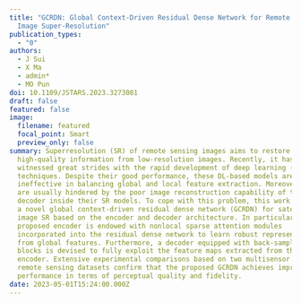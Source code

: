 ```yaml
---
title: "GCRDN: Global Context-Driven Residual Dense Network for Remote Sensing
  Image Super-Resolution"
publication_types:
  - "0"
authors:
  - J Sui
  - X Ma
  - admin*
  - MO Pun
doi: 10.1109/JSTARS.2023.3273081
draft: false
featured: false
image:
  filename: featured
  focal_point: Smart
  preview_only: false
summary: Superresolution (SR) of remote sensing images aims to restore
  high-quality information from low-resolution images. Recently, it has
  witnessed great strides with the rapid development of deep learning (DL)
  techniques. Despite their good performance, these DL-based models are often
  ineffective in balancing global and local feature extraction. Moreover, they
  are usually hindered by the poor image reconstruction capability of the
  decoder inside their SR models. To cope with this problem, this work proposes
  a novel global context-driven residual dense network (GCRDN) for satellite
  image SR based on the encoder and decoder architecture. In particular, the
  proposed encoder is endowed with nonlocal sparse attention modules
  incorporated into the residual dense network to learn robust representations
  from global features. Furthermore, a decoder equipped with back-sampling
  blocks is devised to fully exploit the feature maps extracted from the
  encoder. Extensive experimental comparisons based on two multisensor satellite
  remote sensing datasets confirm that the proposed GCRDN achieves impressive
  performance in terms of perceptual quality and fidelity.
date: 2023-05-01T15:24:00.000Z
---
```

